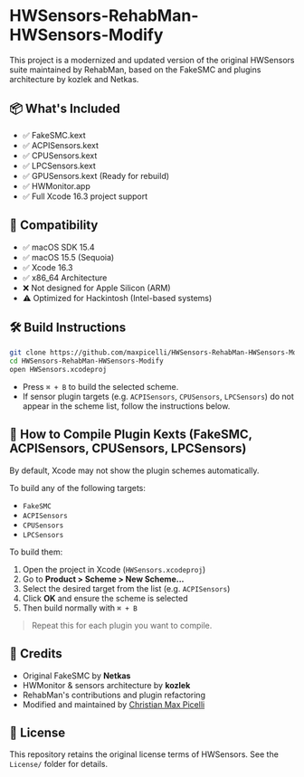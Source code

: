 # HWSensors-RehabMan-HWSensors-Modify

This project is a modernized and updated version of the original HWSensors suite maintained by RehabMan, 
based on the FakeSMC and plugins architecture by kozlek and Netkas.

## 📦 What's Included

- ✅ FakeSMC.kext
- ✅ ACPISensors.kext
- ✅ CPUSensors.kext
- ✅ LPCSensors.kext
- ✅ GPUSensors.kext (Ready for rebuild)
- ✅ HWMonitor.app
- ✅ Full Xcode 16.3 project support

## 🔧 Compatibility

- ✅ macOS SDK 15.4
- ✅ macOS 15.5 (Sequoia)
- ✅ Xcode 16.3
- ✅ x86_64 Architecture
- ❌ Not designed for Apple Silicon (ARM)
- ⚠️ Optimized for Hackintosh (Intel-based systems)

## 🛠️ Build Instructions

```bash
git clone https://github.com/maxpicelli/HWSensors-RehabMan-HWSensors-Modify.git
cd HWSensors-RehabMan-HWSensors-Modify
open HWSensors.xcodeproj
```

- Press `⌘ + B` to build the selected scheme.
- If sensor plugin targets (e.g. `ACPISensors`, `CPUSensors`, `LPCSensors`) do not appear in the scheme list, follow the instructions below.

## 🧩 How to Compile Plugin Kexts (FakeSMC, ACPISensors, CPUSensors, LPCSensors)

By default, Xcode may not show the plugin schemes automatically.

To build any of the following targets:

- `FakeSMC`
- `ACPISensors`
- `CPUSensors`
- `LPCSensors`

To build them:

1. Open the project in Xcode (`HWSensors.xcodeproj`)
2. Go to **Product > Scheme > New Scheme...**
3. Select the desired target from the list (e.g. `ACPISensors`)
4. Click **OK** and ensure the scheme is selected
5. Then build normally with `⌘ + B`

> Repeat this for each plugin you want to compile.

## 📜 Credits

- Original FakeSMC by **Netkas**
- HWMonitor & sensors architecture by **kozlek**
- RehabMan's contributions and plugin refactoring
- Modified and maintained by [Christian Max Picelli](https://github.com/maxpicelli)

## 📘 License

This repository retains the original license terms of HWSensors. See the `License/` folder for details.
